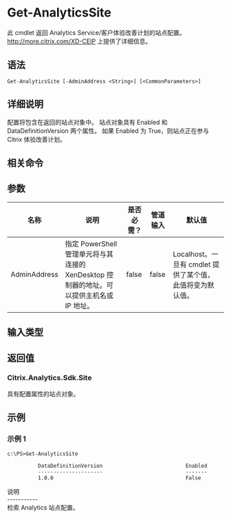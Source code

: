 # Get-AnalyticsSite

此 cmdlet 返回 Analytics Service/客户体验改善计划的站点配置。http://more.citrix.com/XD-CEIP 上提供了详细信息。

## 语法

    Get-AnalyticsSite [-AdminAddress <String>] [<CommonParameters>]
    

## 详细说明

配置将包含在返回的站点对象中。 站点对象具有 Enabled 和 DataDefinitionVersion 两个属性。 如果 Enabled 为 True，则站点正在参与 Citrix 体验改善计划。

## 相关命令

## 参数

| 名称           | 说明                                                         | 是否必需？ | 管道输入  | 默认值                                   |
| ------------ | ---------------------------------------------------------- | ----- | ----- | ------------------------------------- |
| AdminAddress | 指定 PowerShell 管理单元将与其连接的 XenDesktop 控制器的地址。可以提供主机名或 IP 地址。 | false | false | Localhost。一旦有 cmdlet 提供了某个值，此值将变为默认值。 |

## 输入类型

### 

## 返回值

### Citrix.Analytics.Sdk.Site

具有配置属性的站点对象。

## 示例

### 示例 1

    c:\PS>Get-AnalyticsSite
    
              DataDefinitionVersion                           Enabled
              ---------------------                           -------
              1.0.0                                           False
    

说明  
\---\---\-----  
检索 Analytics 站点配置。